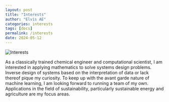 ```yaml
---
layout: post
title: "Interests"
author: "Elvis AE"
categories: interests
tags: [docs]
permalink: /interests
date: 2024-05-12
---
```


![Interests](img/interests2.jpg)

As a classically trained chemical engineer and computational scientist, I am interested in applying mathematics to solve systems design problems. Inverse design of systems based on the interpretation of data or lack thereof pique my curiosity. To keep up with the avant garde nature of machine learning, I am looking forward to running a team of my own. Applications in the field of sustainability, particularly sustainable energy and agriculture are my focus areas.

